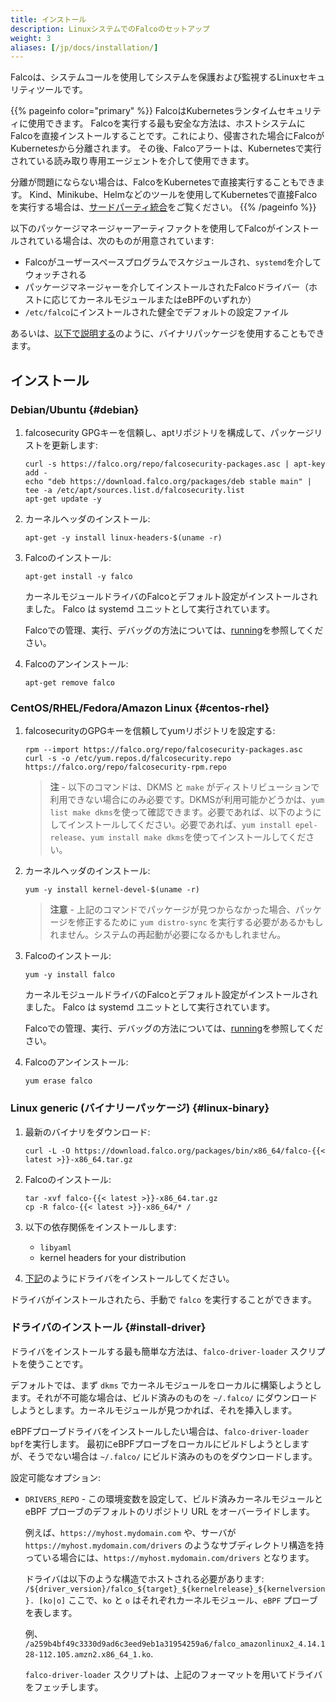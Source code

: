 ```yaml
---
title: インストール
description: LinuxシステムでのFalcoのセットアップ
weight: 3
aliases: [/jp/docs/installation/]
---
```


Falcoは、システムコールを使用してシステムを保護および監視するLinuxセキュリティツールです。

{{% pageinfo color="primary" %}}
FalcoはKubernetesランタイムセキュリティに使用できます。
Falcoを実行する最も安全な方法は、ホストシステムにFalcoを直接インストールすることです。これにより、侵害された場合にFalcoがKubernetesから分離されます。
その後、Falcoアラートは、Kubernetesで実行されている読み取り専用エージェントを介して使用できます。

分離が問題にならない場合は、FalcoをKubernetesで直接実行することもできます。
Kind、Minikube、Helmなどのツールを使用してKubernetesで直接Falcoを実行する場合は、[サードパーティ統合](../third-party)をご覧ください。
{{% /pageinfo %}}


以下のパッケージマネージャーアーティファクトを使用してFalcoがインストールされている場合は、次のものが用意されています:

 - Falcoがユーザースペースプログラムでスケジュールされ、`systemd`を介してウォッチされる
 - パッケージマネージャーを介してインストールされたFalcoドライバー（ホストに応じてカーネルモジュールまたはeBPFのいずれか）
 - `/etc/falco`にインストールされた健全でデフォルトの設定ファイル

あるいは、[以下で説明する](#linux-binary)のように、バイナリパッケージを使用することもできます。

## インストール

### Debian/Ubuntu {#debian}

1. falcosecurity GPGキーを信頼し、aptリポジトリを構成して、パッケージリストを更新します:

    ```shell
    curl -s https://falco.org/repo/falcosecurity-packages.asc | apt-key add -
    echo "deb https://download.falco.org/packages/deb stable main" | tee -a /etc/apt/sources.list.d/falcosecurity.list
    apt-get update -y
    ```

2. カーネルヘッダのインストール:

    ```shell
    apt-get -y install linux-headers-$(uname -r)
    ```

3. Falcoのインストール:

    ```shell
    apt-get install -y falco
    ```

    カーネルモジュールドライバのFalcoとデフォルト設定がインストールされました。
    Falco は systemd ユニットとして実行されています。

    Falcoでの管理、実行、デバッグの方法については、[running](../running)を参照してください。

4. Falcoのアンインストール:

    ```shell
    apt-get remove falco
    ```

### CentOS/RHEL/Fedora/Amazon Linux {#centos-rhel}

1. falcosecurityのGPGキーを信頼してyumリポジトリを設定する:

    ```shell
    rpm --import https://falco.org/repo/falcosecurity-packages.asc
    curl -s -o /etc/yum.repos.d/falcosecurity.repo https://falco.org/repo/falcosecurity-rpm.repo
    ```

    > **注** - 以下のコマンドは、DKMS と `make` がディストリビューションで利用できない場合にのみ必要です。DKMSが利用可能かどうかは、`yum list make dkms`を使って確認できます。必要であれば、以下のようにしてインストールしてください。必要であれば、`yum install epel-release`、`yum install make dkms`を使ってインストールしてください。

2. カーネルヘッダのインストール:

    ```shell
    yum -y install kernel-devel-$(uname -r)
    ```

    > **注意** - 上記のコマンドでパッケージが見つからなかった場合、パッケージを修正するために `yum distro-sync` を実行する必要があるかもしれません。システムの再起動が必要になるかもしれません。

3. Falcoのインストール:

    ```shell
    yum -y install falco
    ```
    カーネルモジュールドライバのFalcoとデフォルト設定がインストールされました。
    Falco は systemd ユニットとして実行されています。

    Falcoでの管理、実行、デバッグの方法については、[running](../running)を参照してください。


4. Falcoのアンインストール:

    ```shell
    yum erase falco
    ```

### Linux generic (バイナリーパッケージ) {#linux-binary}

1. 最新のバイナリをダウンロード:

    ```shell
    curl -L -O https://download.falco.org/packages/bin/x86_64/falco-{{< latest >}}-x86_64.tar.gz
    ```

2. Falcoのインストール:

    ```shell
    tar -xvf falco-{{< latest >}}-x86_64.tar.gz
    cp -R falco-{{< latest >}}-x86_64/* /
    ```
3. 以下の依存関係をインストールします:
    - `libyaml`
    - kernel headers for your distribution

4. [下記](#install-driver)のようにドライバをインストールしてください。

ドライバがインストールされたら、手動で `falco` を実行することができます。

### ドライバのインストール {#install-driver}

ドライバをインストールする最も簡単な方法は、`falco-driver-loader` スクリプトを使うことです。

デフォルトでは、まず `dkms` でカーネルモジュールをローカルに構築しようとします。それが不可能な場合は、ビルド済みのものを `~/.falco/` にダウンロードしようとします。カーネルモジュールが見つかれば、それを挿入します。

eBPFプローブドライバをインストールしたい場合は、`falco-driver-loader bpf`を実行します。
最初にeBPFプローブをローカルにビルドしようとしますが、そうでない場合は `~/.falco/` にビルド済みのものをダウンロードします。

設定可能なオプション:

- `DRIVERS_REPO` - この環境変数を設定して、ビルド済みカーネルモジュールと eBPF プローブのデフォルトのリポジトリ URL をオーバーライドします。

    例えば、`https://myhost.mydomain.com` や、サーバが `https://myhost.mydomain.com/drivers` のようなサブディレクトリ構造を持っている場合には、`https://myhost.mydomain.com/drivers` となります。

    ドライバは以下のような構造でホストされる必要があります:
     `/${driver_version}/falco_${target}_${kernelrelease}_${kernelversion}. [ko|o]` ここで、`ko` と `o` はそれぞれカーネルモジュール、`eBPF` プローブを表します。

    例、 `/a259b4bf49c3330d9ad6c3eed9eb1a31954259a6/falco_amazonlinux2_4.14.128-112.105.amzn2.x86_64_1.ko`.

    `falco-driver-loader` スクリプトは、上記のフォーマットを用いてドライバをフェッチします。
